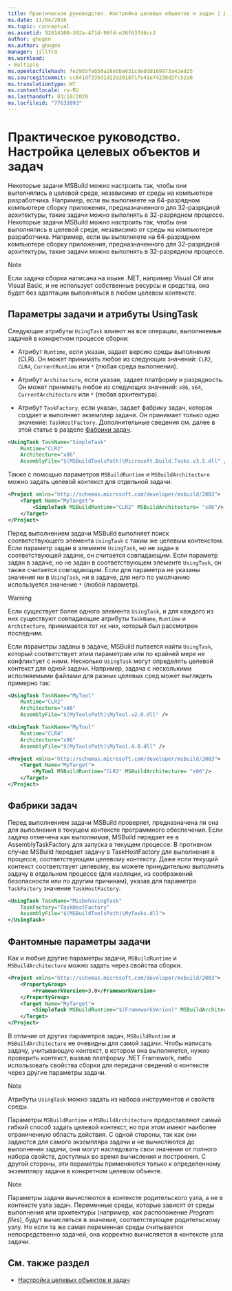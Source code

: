 ```yaml
---
title: Практическое руководство. Настройка целевых объектов и задач | Документация Майкрософт
ms.date: 11/04/2016
ms.topic: conceptual
ms.assetid: 92814100-392a-471d-96fd-e26f637d6cc2
author: ghogen
ms.author: ghogen
manager: jillfra
ms.workload:
- multiple
ms.openlocfilehash: fe2955feb50a28e5ba631cdeddd169973a42ed25
ms.sourcegitcommit: cc841df335d1d22d281871fe41e74238d2fc52a6
ms.translationtype: HT
ms.contentlocale: ru-RU
ms.lasthandoff: 03/18/2020
ms.locfileid: "77633893"
---
```

# <a name="how-to-configure-targets-and-tasks"></a>Практическое руководство. Настройка целевых объектов и задач

Некоторые задачи MSBuild можно настроить так, чтобы они выполнялись в целевой среде, независимо от среды на компьютере разработчика. Например, если вы выполняете на 64-разрядном компьютере сборку приложения, предназначенного для 32-разрядной архитектуры, такие задачи можно выполнять в 32-разрядном процессе.
Некоторые задачи MSBuild можно настроить так, чтобы они выполнялись в целевой среде, независимо от среды на компьютере разработчика. Например, если вы выполняете на 64-разрядном компьютере сборку приложения, предназначенного для 32-разрядной архитектуры, такие задачи можно выполнять в 32-разрядном процессе.

> [!NOTE]
> Если задача сборки написана на языке .NET, например Visual C# или Visual Basic, и не использует собственные ресурсы и средства, она будет без адаптации выполняться в любом целевом контексте.

## <a name="usingtask-attributes-and-task-parameters"></a>Параметры задачи и атрибуты UsingTask

Следующие атрибуты `UsingTask` влияют на все операции, выполняемые задачей в конкретном процессе сборки:

- Атрибут `Runtime`, если указан, задает версию среды выполнения (CLR). Он может принимать любое из следующих значений: `CLR2`, `CLR4`, `CurrentRuntime` или `*` (любая среда выполнения).

- Атрибут `Architecture`, если указан, задает платформу и разрядность. Он может принимать любое из следующих значений: `x86`, `x64`, `CurrentArchitecture` или `*` (любая архитектура).

- Атрибут `TaskFactory`, если указан, задает фабрику задач, которая создает и выполняет экземпляр задачи. Он принимает только одно значение: `TaskHostFactory`. Дополнительные сведения см. далее в этой статье в разделе [Фабрики задач](#task-factories).

```xml
<UsingTask TaskName="SimpleTask"
    Runtime="CLR2"
    Architecture="x86"
    AssemblyFile="$(MSBuildToolsPath)\Microsoft.Build.Tasks.v3.5.dll" />
```

Также с помощью параметров `MSBuildRuntime` и `MSBuildArchitecture` можно задать целевой контекст для отдельной задачи.

```xml
<Project xmlns="http://schemas.microsoft.com/developer/msbuild/2003">
    <Target Name="MyTarget">
        <SimpleTask MSBuildRuntime="CLR2" MSBuildArchitecture= "x86"/>
    </Target>
</Project>
```

Перед выполнением задачи MSBuild выполняет поиск соответствующего элемента `UsingTask` с таким же целевым контекстом. Если параметр задан в элементе `UsingTask`, но не задан в соответствующей задаче, он считается совпадающим. Если параметр задан в задаче, но не задан в соответствующем элементе `UsingTask`, он также считается совпадающим. Если для параметра не указаны значения ни в `UsingTask`, ни в задаче, для него по умолчанию используется значение `*` (любой параметр).

> [!WARNING]
> Если существует более одного элемента `UsingTask`, и для каждого из них существуют совпадающие атрибуты `TaskName`, `Runtime` и `Architecture`, принимается тот их них, который был рассмотрен последним.

 Если параметры заданы в задаче, MSBuild пытается найти `UsingTask`, который соответствует этим параметрам или по крайней мере не конфликтует с ними. Несколько `UsingTask` могут определять целевой контекст для одной задачи. Например, задача с несколькими исполняемыми файлами для разных целевых сред может выглядеть примерно так:

```xml
<UsingTask TaskName="MyTool"
    Runtime="CLR2"
    Architecture="x86"
    AssemblyFile="$(MyToolsPath)\MyTool.v2.0.dll" />

<UsingTask TaskName="MyTool"
    Runtime="CLR4"
    Architecture="x86"
    AssemblyFile="$(MyToolsPath)\MyTool.4.0.dll" />

<Project xmlns="http://schemas.microsoft.com/developer/msbuild/2003">
    <Target Name="MyTarget">
        <MyTool MSBuildRuntime="CLR2" MSBuildArchitecture= "x86"/>
    </Target>
</Project>

```

## <a name="task-factories"></a>Фабрики задач

Перед выполнением задачи MSBuild проверяет, предназначена ли она для выполнения в текущем контексте программного обеспечения. Если задача отмечена как выполнимая, MSBuild передает ее в AssemblyTaskFactory для запуска в текущем процессе. В противном случае MSBuild передает задачу в TaskHostFactory для выполнения в процессе, соответствующем целевому контексту. Даже если текущий контекст соответствует целевому, вы можете принудительно выполнить задачу в отдельном процессе (для изоляции, из соображений безопасности или по другим причинам), указав для параметра `TaskFactory` значение `TaskHostFactory`.

```xml
<UsingTask TaskName="MisbehavingTask"
    TaskFactory="TaskHostFactory"
    AssemblyFile="$(MSBuildToolsPath)\MyTasks.dll">
</UsingTask>
```

## <a name="phantom-task-parameters"></a>Фантомные параметры задачи

Как и любые другие параметры задачи, `MSBuildRuntime` и `MSBuildArchitecture` можно задать через свойства сборки.

```xml
<Project xmlns="http://schemas.microsoft.com/developer/msbuild/2003">
    <PropertyGroup>
        <FrameworkVersion>3.0</FrameworkVersion>
    </PropertyGroup>
    <Target Name="MyTarget">
        <SimpleTask MSBuildRuntime="$(FrameworkVerion)" MSBuildArchitecture= "x86"/>
    </Target>
</Project>
```

В отличие от других параметров задач, `MSBuildRuntime` и `MSBuildArchitecture` не очевидны для самой задачи. Чтобы написать задачу, учитывающую контекст, в котором она выполняется, нужно проверить контекст, вызвав платформу .NET Framework, либо использовать свойства сборки для передачи сведений о контексте через другие параметры задачи.

> [!NOTE]
> Атрибуты `UsingTask` можно задать из набора инструментов и свойств среды.

Параметры `MSBuildRuntime` и `MSBuildArchitecture` предоставляют самый гибкий способ задать целевой контекст, но при этом имеют наиболее ограниченную область действия. С одной стороны, так как они задаются для самого экземпляра задачи и не вычисляются до выполнения задачи, они могут наследовать свои значения от полного набора свойств, доступных во время вычисления и построения. С другой стороны, эти параметры применяются только к определенному экземпляру задачи в конкретном целевом объекте.

> [!NOTE]
> Параметры задачи вычисляются в контексте родительского узла, а не в контексте узла задач. Переменные среды, которые зависят от среды выполнения или архитектуры (например, как расположение *Program files*), будут вычисляться в значение, соответствующее родительскому узлу. Но если та же самая переменная среды считывается непосредственно задачей, она корректно вычисляется в контексте узла задачи.

## <a name="see-also"></a>См. также раздел

- [Настройка целевых объектов и задач](../msbuild/configuring-targets-and-tasks.md)
